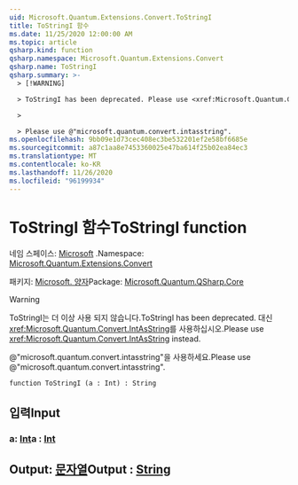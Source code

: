 ```yaml
---
uid: Microsoft.Quantum.Extensions.Convert.ToStringI
title: ToStringI 함수
ms.date: 11/25/2020 12:00:00 AM
ms.topic: article
qsharp.kind: function
qsharp.namespace: Microsoft.Quantum.Extensions.Convert
qsharp.name: ToStringI
qsharp.summary: >-
  > [!WARNING]

  > ToStringI has been deprecated. Please use <xref:Microsoft.Quantum.Convert.IntAsString> instead.

  >

  > Please use @"microsoft.quantum.convert.intasstring".
ms.openlocfilehash: 9bb09e1d73cec408ec3be532201ef2e58bf6685e
ms.sourcegitcommit: a87c1aa8e7453360025e47ba614f25b02ea84ec3
ms.translationtype: MT
ms.contentlocale: ko-KR
ms.lasthandoff: 11/26/2020
ms.locfileid: "96199934"
---
```

# <a name="tostringi-function"></a><span data-ttu-id="5635d-102">ToStringI 함수</span><span class="sxs-lookup"><span data-stu-id="5635d-102">ToStringI function</span></span>

<span data-ttu-id="5635d-103">네임 스페이스: [Microsoft](xref:Microsoft.Quantum.Extensions.Convert) .</span><span class="sxs-lookup"><span data-stu-id="5635d-103">Namespace: [Microsoft.Quantum.Extensions.Convert](xref:Microsoft.Quantum.Extensions.Convert)</span></span>

<span data-ttu-id="5635d-104">패키지: [Microsoft. 양자](https://nuget.org/packages/Microsoft.Quantum.QSharp.Core)</span><span class="sxs-lookup"><span data-stu-id="5635d-104">Package: [Microsoft.Quantum.QSharp.Core](https://nuget.org/packages/Microsoft.Quantum.QSharp.Core)</span></span>


> [!WARNING]
> <span data-ttu-id="5635d-105">ToStringI는 더 이상 사용 되지 않습니다.</span><span class="sxs-lookup"><span data-stu-id="5635d-105">ToStringI has been deprecated.</span></span> <span data-ttu-id="5635d-106">대신 <xref:Microsoft.Quantum.Convert.IntAsString>를 사용하십시오.</span><span class="sxs-lookup"><span data-stu-id="5635d-106">Please use <xref:Microsoft.Quantum.Convert.IntAsString> instead.</span></span>
>
> <span data-ttu-id="5635d-107">@"microsoft.quantum.convert.intasstring"을 사용하세요.</span><span class="sxs-lookup"><span data-stu-id="5635d-107">Please use @"microsoft.quantum.convert.intasstring".</span></span>



```qsharp
function ToStringI (a : Int) : String
```


## <a name="input"></a><span data-ttu-id="5635d-108">입력</span><span class="sxs-lookup"><span data-stu-id="5635d-108">Input</span></span>

### <a name="a--int"></a><span data-ttu-id="5635d-109">a: [Int](xref:microsoft.quantum.lang-ref.int)</span><span class="sxs-lookup"><span data-stu-id="5635d-109">a : [Int](xref:microsoft.quantum.lang-ref.int)</span></span>





## <a name="output--string"></a><span data-ttu-id="5635d-110">Output: [문자열](xref:microsoft.quantum.lang-ref.string)</span><span class="sxs-lookup"><span data-stu-id="5635d-110">Output : [String](xref:microsoft.quantum.lang-ref.string)</span></span>

